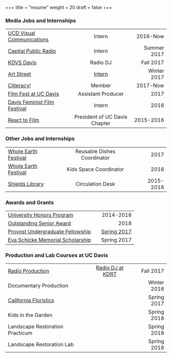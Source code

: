 +++
title = "resume"
weight = 20
draft = false
+++


								
<h3 class="major">Media Jobs and Internships</h3>

|                                            |                         |   |
| -------------            |:----------------------------------------:| -----:|
| [UCD Visual Communications](http://strategiccommunications.ucdavis.edu/about/visual/index.html) |Intern | 2016-Now |
| [Capital Public Radio](http://www.capradio.org/news/the-view-from-here/)| Intern  | Summer 2017 |
| [KDVS Davis](https://kdvs.org/past-playlists/4804/) | Radio DJ      |    Fall 2017 |
| [Art Street](http://www.m5arts.com/artstreet/)| [Intern](http://arts.ucdavis.edu/post/two-profs-build-bar-artstreet) | Winter 2017 |
| [Cliteracy!](http://fembroidery.com/) | Member     |   2017-Now |
| [Film Fest at UC Davis](https://www.facebook.com/FilmFestatUCDavis/)|Assistant Producer | 2017 |
| [Davis Feminist Film Festival](http://wrrc.ucdavis.edu/feministfilmfestival.html)|Intern | 2016 |
| [React to Film](https://www.reacttofilm.com/)|President of UC Davis Chapter | 2015-2016 |

<h3 class="major">Other Jobs and Internships</h3>

|                                            |                         |   |
| -------------            |:----------------------------------------:| -----:|
| [Whole Earth Festival](https://wef.ucdavis.edu/)|Reusable Dishes Coordinator | 2017 |
| [Whole Earth Festival](https://wef.ucdavis.edu/)|Kids Space Coordinator | 2016 |
| [Shields Library](https://www.reacttofilm.com/)|Circulation Desk | 2015-2016 |

<h3 class="major">Awards and Grants</h3>

|                                            |                         |   |
| -------------            |:----------------------------------------:| -----:|
| [University Honors Program](https://honors.ucdavis.edu/)| | 2014-2018|
| [Outstanding Senior Award](https://ue.ucdavis.edu/faculty/outstanding-senior-call.html) | | 2018 |
| [Provost Undergraduate Fellowship](http://urc.ucdavis.edu/awards/puf/general_information.html)|  | [Spring 2017](http://urc.ucdavis.edu/awards/puf/recipients.html)|
| [Eva Schicke Memorial Scholarship](http://wrrc.ucdavis.edu/scholarship.html) |  |    Spring 2017 |

<h3 class="major"> Production and Lab Courses at UC Davis</h3>

|                                            |                         |   |
| -------------            |:----------------------------------------:| -----:|
| [Radio Production](http://kdrt.org/) |[Radio DJ at KDRT](http://kdrt.org/program/technocult-radio)| Fall 2017 |
| Documentary Production  | | Winter 2016 |
| [California Floristics](http://www.plantsciences.ucdavis.edu/courses/plb102/index.html) |       |    Spring 2017 |
| Kids in the Garden |       |    Spring 2018 |
| Landscape Restoration Practicum |       |    Spring 2018 |
| Landscape Restoration Lab |       |    Spring 2018 |















